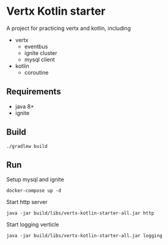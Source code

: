 # Vertx Kotlin starter

A project for practicing vertx and kotlin, including

- vertx
    - eventbus
    - ignite cluster
    - mysql client
- kotlin
    - coroutine

## Requirements

- java 8+
- ignite

## Build

```
./gradlew build
```

## Run

Setup mysql and ignite

```
docker-compose up -d
```

Start http server

```
java -jar build/libs/vertx-kotlin-starter-all.jar http
```

Start logging verticle

```
java -jar build/libs/vertx-kotlin-starter-all.jar logging
```
